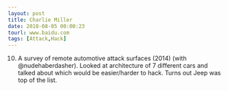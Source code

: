 ```yaml
---
layout: post
title: Charlie Miller
date: 2018-08-05 00:00:23
tourl: www.baidu.com
tags: [Attack,Hack]
---
```

10. A survey of remote automotive attack surfaces (2014) (with @nudehaberdasher). Looked at architecture of 7 different cars and talked about which would be easier/harder to hack.  Turns out Jeep was top of the list.